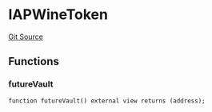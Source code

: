 # IAPWineToken
[Git Source](https://github.com/Swivel-Finance/illuminate/blob/76b26ef748dc63cf89e3fa660df1bda262dcef15/src/interfaces/IAPWineToken.sol)


## Functions
### futureVault


```solidity
function futureVault() external view returns (address);
```

